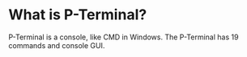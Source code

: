 # What is P-Terminal?

P-Terminal is a console, like CMD in Windows.
The P-Terminal has 19 commands and console GUI.
